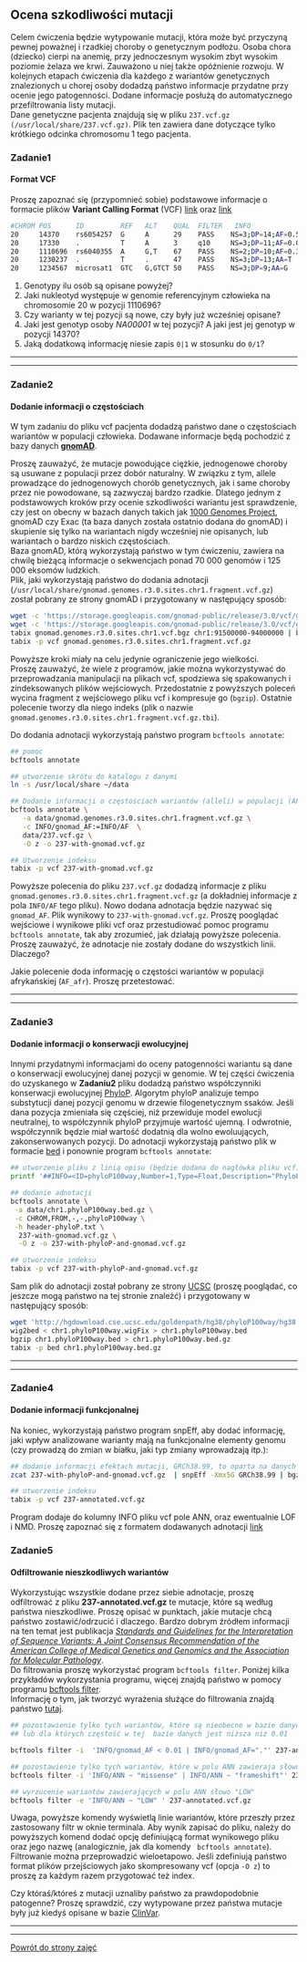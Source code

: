 ## Ocena szkodliwości mutacji

Celem ćwiczenia będzie wytypowanie mutacji, która może być przyczyną pewnej poważnej i rzadkiej choroby o
 genetycznym podłożu. Osoba chora (dziecko) cierpi na anemię, przy jednoczesnym wysokim zbyt wysokim poziomie żelaza we krwi.
Zauważono u niej także opóźnienie rozwoju.
W kolejnych etapach ćwiczenia dla każdego z wariantów genetycznych znalezionych u chorej osoby 
dodadzą państwo informacje przydatne przy ocenie jego patogenności. Dodane informacje posłużą do automatycznego 
przefiltrowania listy mutacji.   
Dane genetyczne pacjenta znajdują się w pliku `237.vcf.gz (/usr/local/share/237.vcf.gz)`. Plik ten zawiera
 dane dotyczące tylko krótkiego odcinka chromosomu 1 tego pacjenta.  

### Zadanie1 
#### Format VCF 
Proszę zapoznać się (przypomnieć sobie) podstawowe informacje o formacie plików
 **Variant Calling Format** (VCF) [link](https://en.wikipedia.org/wiki/Variant_Call_Format) oraz [link](https://gatkforums.broadinstitute.org/gatk/discussion/1268/what-is-a-vcf-and-how-should-i-interpret-it)  
```bash
#CHROM POS      ID         REF   ALT    QUAL  FILTER   INFO                             FORMAT       NA00001         NA00002         
20     14370    rs6054257  G     A      29    PASS    NS=3;DP=14;AF=0.5;DB;H2           GT:GQ:DP:HQ  0|0:48:1:51,51  1|0:48:8:51,51  
20     17330    .          T     A      3     q10     NS=3;DP=11;AF=0.017               GT:GQ:DP:HQ  0|0:49:3:58,50  0|1:3:5:65,3    
20     1110696  rs6040355  A     G,T    67    PASS    NS=2;DP=10;AF=0.333,0.667;AA=T;DB GT:GQ:DP:HQ  1|2:21:6:23,27  2|1:2:0:18,2    
20     1230237  .          T     .      47    PASS    NS=3;DP=13;AA=T                   GT:GQ:DP:HQ  0|0:54:7:56,60  0|0:48:4:51,51  
20     1234567  microsat1  GTC   G,GTCT 50    PASS    NS=3;DP=9;AA=G                    GT:GQ:DP     0/1:35:4        0/2:17:2        
```
1. Genotypy ilu osób są opisane powyżej?  
2. Jaki nukleotyd występuje w genomie referencyjnym człowieka na chromosomie 20 w pozycji 1110696? 
3. Czy warianty w tej pozycji są nowe, czy były już wcześniej opisane?  
4. Jaki jest genotyp osoby *NA00001* w tej pozycji? A jaki jest jej genotyp w pozycji 14370?  
5. Jaką dodatkową informację niesie zapis `0|1` w stosunku do `0/1`?

***
***
### Zadanie2 
#### Dodanie informacji o częstościach
W tym zadaniu do pliku vcf pacjenta dodadzą państwo dane o częstościach wariantów w populacji człowieka.
 Dodawane informacje będą pochodzić z bazy danych [**gnomAD**](https://gnomad.broadinstitute.org/).    
 
 Proszę zauważyć, że mutacje powodujące ciężkie, jednogenowe choroby są usuwane z populacji przez dobór naturalny. W związku z tym, 
 allele prowadzące do jednogenowych chorób genetycznych, jak i same choroby przez nie powodowane, są zazwyczaj bardzo rzadkie. 
 Dlatego jednym z podstawowych kroków przy ocenie szkodliwości wariantu jest sprawdzenie,
czy jest on obecny w bazach danych takich jak [1000 Genomes Project](https://www.internationalgenome.org/),
 gnomAD czy Exac (ta baza danych została ostatnio dodana do gnomAD) i skupienie się tylko 
 na wariantach nigdy wcześniej nie opisanych, lub wariantach o bardzo niskich częstościach.   
 Baza gnomAD, którą wykorzystają państwo w tym ćwiczeniu, zawiera na chwilę bieżącą informacje o sekwencjach ponad 
70 000 genomów i 125 000 eksomów ludzkich.   
 Plik, jaki wykorzystają państwo do dodania adnotacji (`/usr/local/share/gnomad.genomes.r3.0.sites.chr1.fragment.vcf.gz`)
został pobrany ze strony gnomAD i przygotowany w następujący sposób:  
```bash
wget -c 'https://storage.googleapis.com/gnomad-public/release/3.0/vcf/genomes/gnomad.genomes.r3.0.sites.chr1.vcf.bgz'
wget -c 'https://storage.googleapis.com/gnomad-public/release/3.0/vcf/genomes/gnomad.genomes.r3.0.sites.chr1.vcf.bgz.tbi'
tabix gnomad.genomes.r3.0.sites.chr1.vcf.bgz chr1:91500000-94000000 | bgzip > gnomad.genomes.r3.0.sites.chr1.fragment.vcf.gz
tabix -p vcf gnomad.genomes.r3.0.sites.chr1.fragment.vcf.gz
```
Powyższe kroki miały na celu jedynie ograniczenie jego wielkości.   
Proszę zauważyć, że wiele z programów, jakie można wykorzystywać 
do przeprowadzania manipulacji na plikach vcf, spodziewa się spakowanych i zindeksowanych plików wejściowych. Przedostatnie z powyższych 
poleceń wycina fragment z wejściowego pliku vcf i kompresuje go (`bgzip`). Ostatnie polecenie tworzy dla niego indeks 
(plik o nazwie `gnomad.genomes.r3.0.sites.chr1.fragment.vcf.gz.tbi`).   

Do dodania adnotacji wykorzystają państwo program `bcftools annotate`:  
 ```bash
## pomoc
bcftools annotate

## utworzenie skrótu do katalogu z danymi
ln -s /usr/local/share ~/data

## Dodanie informacji o częstościach wariantów (alleli) w populacji (AF)
bcftools annotate \
    -a data/gnomad.genomes.r3.0.sites.chr1.fragment.vcf.gz \
    -c INFO/gnomad_AF:=INFO/AF  \
    data/237.vcf.gz \
    -O z -o 237-with-gnomad.vcf.gz

## Utworzenie indeksu
tabix -p vcf 237-with-gnomad.vcf.gz

```
Powyższe polecenia do pliku `237.vcf.gz` dodadzą informacje z pliku `gnomad.genomes.r3.0.sites.chr1.fragment.vcf.gz`
(a dokładniej informacje z pola `INFO/AF` tego pliku). Nowo dodana adnotacja będzie nazywać się `gnomad_AF`. 
Plik wynikowy to `237-with-gnomad.vcf.gz`. Proszę pooglądać wejściowe i wynikowe pliki vcf oraz przestudiować pomoc programu
 `bcftools annotate`, tak aby zrozumieć, jak działają powyższe polecenia. Proszę zauważyć, 
że adnotacje nie zostały dodane do wszystkich linii. Dlaczego?  
   
 Jakie polecenie doda informację o częstości wariantów w populacji afrykańskiej (`AF_afr`). Proszę przetestować.  
 
 ***
 ***
 ### Zadanie3  
 #### Dodanie informacji o konserwacji ewolucyjnej
 Innymi przydatnymi informacjami do oceny patogenności wariantu są dane o konserwacji ewolucyjnej danej pozycji w genomie. 
 W tej części ćwiczenia do uzyskanego w **Zadaniu2** pliku dodadzą państwo współczynniki konserwacji ewolucyjnej 
 [PhyloP](https://www.ncbi.nlm.nih.gov/pmc/articles/PMC2798823/). Algorytm phyloP analizuje 
  tempo substytucji danej pozycji genomu w drzewie filogenetycznym ssaków. Jeśli dana pozycja zmieniała się częściej, niż przewiduje model
  ewolucji neutralnej, to współczynnik phyloP przyjmuje wartość ujemną. I odwrotnie, współczynnik będzie miał wartość dodatnią dla wolno ewoluujących, 
  zakonserwowanych pozycji. Do adnotacji wykorzystają państwo plik w formacie
   [bed](https://genome.ucsc.edu/FAQ/FAQformat.html#format1) i ponownie program `bcftools annotate`:
   ```bash
## utworzenie pliku z linią opisu (będzie dodana do nagłówka pliku vcf):
printf '##INFO=<ID=phyloP100way,Number=1,Type=Float,Description="PhyloP100way conservation score">\n' >  header-phyloP.txt

## dodanie adnotacji
bcftools annotate \
    -a data/chr1.phyloP100way.bed.gz \
    -c CHROM,FROM,-,-,phyloP100way \
    -h header-phyloP.txt \
     237-with-gnomad.vcf.gz \
     -O z -o 237-with-phyloP-and-gnomad.vcf.gz 

## utworzenie indeksu
tabix -p vcf 237-with-phyloP-and-gnomad.vcf.gz
   
```
Sam plik do adnotacji został pobrany ze strony [UCSC](https://genome.ucsc.edu/) (proszę pooglądać,
 co jeszcze mogą państwo na tej stronie znaleźć) i przygotowany w następujący sposób:   
 ```bash
wget 'http://hgdownload.cse.ucsc.edu/goldenpath/hg38/phyloP100way/hg38.100way.phyloP100way/chr1.phyloP100way.wigFix.gz'
wig2bed < chr1.phyloP100way.wigFix > chr1.phyloP100way.bed
bgzip chr1.phyloP100way.bed > chr1.phyloP100way.bed.gz
tabix -p bed chr1.phyloP100way.bed.gz
```

***
***
### Zadanie4 
#### Dodanie informacji funkcjonalnej  
Na koniec, wykorzystają państwo program snpEff, aby dodać informację, jaki wpływ analizowane warianty mają na funkcjonalne elementy 
genomu  (czy prowadzą do zmian w białku, jaki typ zmiany wprowadzają itp.):
```bash
## dodanie informacji efektach mutacji, GRCh38.99, to oparta na danych z Ensembl baza danych wykorzystywana przez program 
zcat 237-with-phyloP-and-gnomad.vcf.gz  | snpEff -Xmx5G GRCh38.99 | bgzip > 237-annotated.vcf.gz

## utworzenie indeksu 
tabix -p vcf 237-annotated.vcf.gz
```
Program dodaje do kolumny INFO pliku vcf pole ANN, oraz ewentualnie LOF i NMD. Proszę zapoznać się z formatem dodawanych adnotacji 
[link](http://snpeff.sourceforge.net/SnpEff_manual.html#input)

### Zadanie5
#### Odfiltrowanie nieszkodliwych wariantów
Wykorzystując wszystkie dodane przez siebie adnotacje, proszę odfiltrować z pliku **237-annotated.vcf.gz** te mutacje, które 
są według państwa nieszkodliwe. Proszę opisać w punktach, jakie mutacje chcą państwo zostawić/odrzucić i dlaczego. Bardzo dobrym 
źródłem informacji na ten temat jest publikacja [*Standards and Guidelines for the Interpretation of Sequence Variants: A Joint Consensus
 Recommendation of the American College of Medical Genetics and Genomics and the Association for Molecular 
 Pathology*](https://www.ncbi.nlm.nih.gov/pmc/articles/PMC4544753/).   
 Do filtrowania proszę wykorzystać program `bcftools filter`.
 Poniżej kilka przykładów wykorzystania programu, więcej znajdą państwo
w pomocy programu [bcftools filter](http://samtools.github.io/bcftools/bcftools.html#filter).  
Informację o tym, jak tworzyć wyrażenia służące do filtrowania znajdą państwo
 [tutaj](http://samtools.github.io/bcftools/bcftools.html#expressions).
```bash
## pozostawienie tylko tych wariantów, które są nieobecne w bazie danych gnomAD
## lub dla których częstość w tej  bazie danych jest niższa niż 0.01

bcftools filter -i  'INFO/gnomad_AF < 0.01 | INFO/gnomad_AF="."' 237-annotated.vcf.gz

## pozostawienie tylko tych wariantów, które w polu ANN zawieraja słowo 'missense' albo albo slowo 'frameshift'
bcftools filter -i 'INFO/ANN ~ "missense" | INFO/ANN ~ "frameshift"' 237-annotated.vcf.gz

## wyrzucenie wariantów zawierających w polu ANN słowo "LOW"
bcftools filter -e 'INFO/ANN ~ "LOW" ' 237-annotated.vcf.gz
``` 
Uwaga, powyższe komendy wyświetlą linie wariantów, które przeszły przez zastosowany filtr w oknie terminala. Aby wynik zapisać
 do pliku, należy do powyższych komend dodać opcję definiującą format wynikowego pliku oraz jego nazwę (analogicznie, jak dla komendy `
 bcftools annotate`). Filtrowanie można przeprowadzić wieloetapowo. Jeśli zdefiniują państwo format plików przejściowych jako 
 skompresowany vcf (opcja `-O z`) to proszę za każdym razem przygotować też index. 

Czy któraś/któreś z mutacji uznaliby państwo za prawdopodobnie patogenne? Proszę sprawdzić, czy wytypowane przez państwa mutacje były już kiedyś
 opisane w bazie [ClinVar](https://www.ncbi.nlm.nih.gov/clinvar/). 
 ***
 ***
 [Powrót do strony zajęć](https://github.com/genomika-2020/genomika/blob/master/README.md) 
